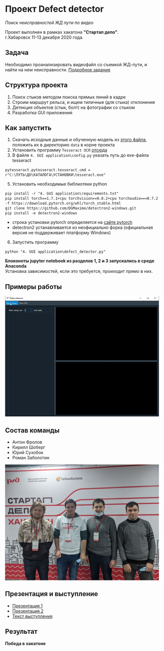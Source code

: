 # Проект Defect detector
*Поиск неисправностей ЖД пути по видео*

Проект выполнен в рамках хакатона **"Стартап депо"**.  
г.Хабаровск 11-13 декабря 2020 года.

## Задача
Необходимо проанализировать видеофайл со съемкой ЖД-пути, и найти на нем неисправности. [Подробное задание](docs/задание.md)


## Структура проекта

1) Поиск стыков методом поиска прямых линий в кадре
2) Строим маршрут рельса, и ищем типичные (для стыка) отклонения
3) Детекция объектов (стык, болт) на фотографии со стыком
4) Разработка GUI приложения


## Как запустить
1) Скачать исходные данные и обученную модель из [этого файла](https://drive.google.com/file/d/10fy1fkY_BXHtykaI0ml0b4OKg_Mw8XW8/view?usp=sharing), положить их в директорию `data` в корне проекта  
2) Установить программу `Tesseract OCR` [отсюда](https://digi.bib.uni-mannheim.de/tesseract/)
3) В файле `4. GUI application\config.py` указать путь до exe-файла tesseract
```
pytesseract.pytesseract.tesseract_cmd = r"C:\ПУТЬ\ДО\КАТАЛОГА\УСТАНОВКИ\tesseract.exe"
```
5) Установить необходимые библиотеки python
```
pip install -r "4. GUI application\requirements.txt"
pip install torch==1.7.1+cpu torchvision==0.8.2+cpu torchaudio===0.7.2 -f https://download.pytorch.org/whl/torch_stable.html
git clone https://github.com/DGMaxime/detectron2-windows.git
pip install -e detectron2-windows
```
* строка установки pytorch определяется на [сайте pytorch](https://pytorch.org/get-started/locally/)
* detectron2 устанавливается  из неофициально форка (официальная версия не поддерживает платформу Windows)

6) Запустить программу 
```
python "4. GUI application\defect_detector.py"
```


**Блоконоты jupyter notebook из разделов 1, 2 и 3 запускались в среде Anacondа**  
Установка зависимостей, если это требуется, проиходит прямо в них.

## Примеры работы

![Пример работы](docs/defect_detector.gif)

## Состав команды

* Антон Фролов
* Кирилл Шоберг
* Юрий Сухобок
* Роман Заболотин

![Фото команды](docs/фото/photo_2020-12-14_09-35-32.jpg)

## Презентация и выступление

* [Презентация 1](docs/Презентация.pptx)
* [Презентация 2](docs/Детекция_пути.pdf)
* [Текст выступления](docs/Доклад_к_презентации.docx)

## Результат 

**Победа в хакатоне**
